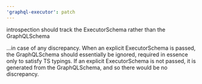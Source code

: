 ```yaml
---
'graphql-executor': patch
---
```


introspection should track the ExecutorSchema rather than the GraphQLSchema

...in case of any discrepancy. When an explicit ExecutorSchema is passed, the GraphQLSchema should essentially be ignored, required in essence only to satisfy TS typings. If an explicit ExecutorSchema is not passed, it is generated from the GraphQLSchema, and so there would be no discrepancy.

